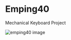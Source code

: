 # Emping40
Mechanical Keyboard Project

![emping40 image](https://user-images.githubusercontent.com/5106601/162853753-e0d50e0b-29df-474f-83f8-7f0e18e48684.png)
